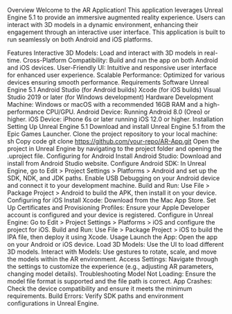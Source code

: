 Overview
Welcome to the AR Application! This application leverages Unreal Engine 5.1 to provide an immersive augmented reality experience. Users can interact with 3D models in a dynamic environment, enhancing their engagement through an interactive user interface. This application is built to run seamlessly on both Android and iOS platforms.

Features
Interactive 3D Models: Load and interact with 3D models in real-time.
Cross-Platform Compatibility: Build and run the app on both Android and iOS devices.
User-Friendly UI: Intuitive and responsive user interface for enhanced user experience.
Scalable Performance: Optimized for various devices ensuring smooth performance.
Requirements
Software
Unreal Engine 5.1
Android Studio (for Android builds)
Xcode (for iOS builds)
Visual Studio 2019 or later (for Windows development)
Hardware
Development Machine: Windows or macOS with a recommended 16GB RAM and a high-performance CPU/GPU.
Android Device: Running Android 8.0 (Oreo) or higher.
iOS Device: iPhone 6s or later running iOS 12.0 or higher.
Installation
Setting Up Unreal Engine 5.1
Download and install Unreal Engine 5.1 from the Epic Games Launcher.
Clone the project repository to your local machine:
sh
Copy code
git clone https://github.com/your-repo/AR-App.git
Open the project in Unreal Engine by navigating to the project folder and opening the .uproject file.
Configuring for Android
Install Android Studio: Download and install from Android Studio website.
Configure Android SDK: In Unreal Engine, go to Edit > Project Settings > Platforms > Android and set up the SDK, NDK, and JDK paths.
Enable USB Debugging on your Android device and connect it to your development machine.
Build and Run: Use File > Package Project > Android to build the APK, then install it on your device.
Configuring for iOS
Install Xcode: Download from the Mac App Store.
Set Up Certificates and Provisioning Profiles: Ensure your Apple Developer account is configured and your device is registered.
Configure in Unreal Engine: Go to Edit > Project Settings > Platforms > iOS and configure the project for iOS.
Build and Run: Use File > Package Project > iOS to build the IPA file, then deploy it using Xcode.
Usage
Launch the App: Open the app on your Android or iOS device.
Load 3D Models: Use the UI to load different 3D models.
Interact with Models: Use gestures to rotate, scale, and move the models within the AR environment.
Access Settings: Navigate through the settings to customize the experience (e.g., adjusting AR parameters, changing model details).
Troubleshooting
Model Not Loading: Ensure the model file format is supported and the file path is correct.
App Crashes: Check the device compatibility and ensure it meets the minimum requirements.
Build Errors: Verify SDK paths and environment configurations in Unreal Engine.
